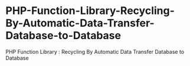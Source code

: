 # PHP-Function-Library-Recycling-By-Automatic-Data-Transfer-Database-to-Database
PHP Function Library : Recycling By Automatic Data Transfer Database to Database
